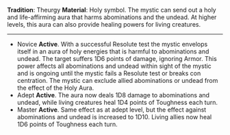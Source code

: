 **Tradition**: Theurgy
**Material**: Holy symbol. 
The mystic can send out a holy and life-affirming aura that harms abominations and the undead. At higher levels, this aura can also provide healing powers for living creatures.

---
- Novice **Active**. With a successful Resolute test the mystic envelops itself in an aura of holy energies that is harmful to abominations and undead. The target suffers 1D6 points of damage, ignoring Armor. This power affects all abominations and undead within sight of the mystic and is ongoing until the mystic fails a Resolute test or breaks con centration. The mystic can exclude allied abominations or undead from the effect of the Holy Aura.
- Adept **Active**. The aura now deals 1D8 damage to abominations and undead, while living creatures heal 1D4 points of Toughness each turn.
- Master **Active**. Same effect as at adept level, but the effect against abominations and undead is increased to 1D10. Living allies now heal 1D6 points of Toughness each turn.